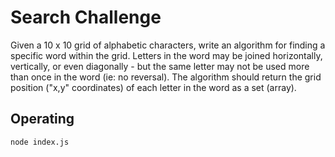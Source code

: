 # Search Challenge

Given a 10 x 10 grid of alphabetic characters, write an algorithm for finding a specific word within the grid.  Letters in the word may be joined horizontally, vertically, or even diagonally - but the same letter may not be used more than once in the word (ie: no reversal).  The algorithm should return the grid position ("x,y" coordinates) of each letter in the word as a set (array). 

## Operating

`node index.js`
